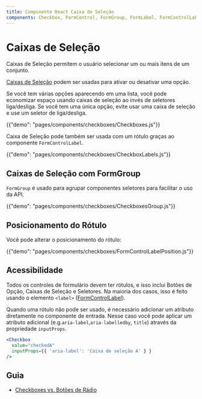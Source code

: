```yaml
---
title: Componente React Caixa de Seleção
components: Checkbox, FormControl, FormGroup, FormLabel, FormControlLabel
---
```


# Caixas de Seleção

<p class="description">Caixas de Seleção permitem o usuário selecionar um ou mais itens de um conjunto.</p>

[Caixas de Seleção](https://material.io/design/components/selection-controls.html#checkboxes) podem ser usadas para ativar ou desativar uma opção.

Se você tem várias opções aparecendo em uma lista, você pode economizar espaço usando caixas de seleção ao invés de seletores liga/desliga. Se você tem uma única opção, evite usar uma caixa de seleção e use um seletor de liga/desliga.

{{"demo": "pages/components/checkboxes/Checkboxes.js"}}

Caixa de Seleção pode também ser usada com um rótulo graças ao componente `FormControlLabel`.

{{"demo": "pages/components/checkboxes/CheckboxLabels.js"}}

## Caixas de Seleção com FormGroup

`FormGroup` é usado para agrupar componentes seletores para facilitar o uso da API.

{{"demo": "pages/components/checkboxes/CheckboxesGroup.js"}}

## Posicionamento do Rótulo

Você pode alterar o posicionamento do rótulo:

{{"demo": "pages/components/checkboxes/FormControlLabelPosition.js"}}

## Acessibilidade

Todos os controles de formulário devem ter rótulos, e isso inclui Botões de Opção, Caixas de Seleção e Seletores. Na maioria dos casos, isso é feito usando o elemento `<label>` ([FormControlLabel](/api/form-control-label/)).

Quando uma rótulo não pode ser usado, é necessário adicionar um atributo diretamente no componente de entrada. Nesse caso você pode aplicar um atributo adicional (e.g.`aria-label`,`aria-labelledby`, `title`) através da propriedade `inputProps`.

```jsx
<Checkbox
  value="checkedA"
  inputProps={{ 'aria-label': 'Caixa de seleção A' } }
/>
```

## Guia

- [Checkboxes vs. Botões de Rádio](https://www.nngroup.com/articles/checkboxes-vs-radio-buttons/)